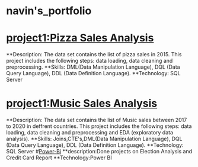 # navin's_portfolio
# [project1:Pizza Sales Analysis](https://github.com/Naveen2890/SQL/blob/master/pizzas_slaes.sql)
**Description: The data set contains the list of pizza sales in 2015. This project includes the following steps: data loading, data cleaning and preprocessing.
**Skills: DML(Data Manipulation Language), DQL (Data Query Language), DDL (Data Definition Language).
**Technology: SQL Server
# [project1:Music Sales Analysis](https://github.com/Naveen2890/SQL/blob/master/musicStore_analysis.sql)
**Description: The data set contains the list of Music sales between 2017 to 2020 in deffrent countries. This project includes the following steps: data loading, data cleaning and preprocessing and EDA (exploratory data analysis).
**Skills: Joins,CTE's,DML(Data Manipulation Language), DQL (Data Query Language), DDL (Data Definition Language).
**Technology: SQL Server
#[Power-Bi](https://github.com/Naveen2890/Poweri-Bi)
**description:Done projects on Election Analysis and Credit Card Report
**Technology:Power BI

